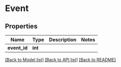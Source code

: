 # Event

## Properties
Name | Type | Description | Notes
------------ | ------------- | ------------- | -------------
**event_id** | **int** |  | 

[[Back to Model list]](../README.md#documentation-for-models) [[Back to API list]](../README.md#documentation-for-api-endpoints) [[Back to README]](../README.md)


